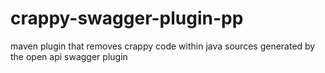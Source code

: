 # crappy-swagger-plugin-pp
maven plugin that removes crappy code within java sources generated by the open api swagger plugin
